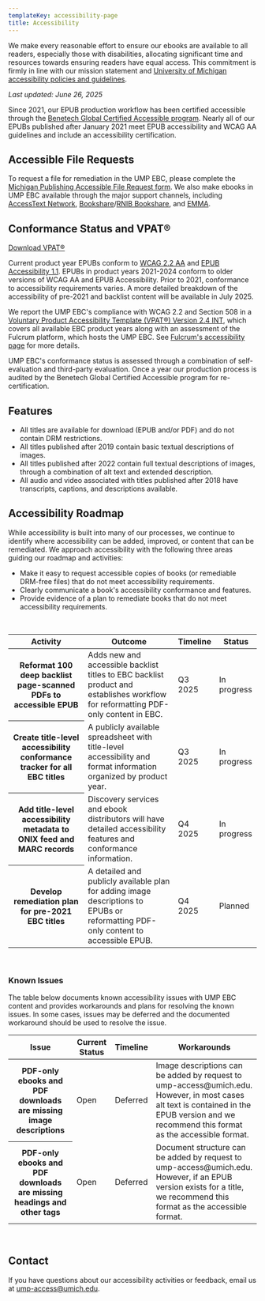 ```yaml
---
templateKey: accessibility-page
title: Accessibility
---
```

<p class="lead">We make every reasonable effort to ensure our ebooks are available to all readers, especially those with disabilities, allocating significant time and resources towards ensuring readers have equal access. This commitment is firmly in line with our mission statement and <a href="https://spg.umich.edu/policy/601.20">University of Michigan accessibility policies and guidelines</a>.</p>

*Last updated: June 26, 2025*

 Since 2021, our EPUB production workflow has been certified accessible through the [Benetech Global Certified Accessible program](https://bornaccessible.benetech.org/certified-publishers/). Nearly all of our EPUBs published after January 2021 meet EPUB accessibility and WCAG AA guidelines and include an accessibility certification.

## Accessible File Requests
To request a file for remediation in the UMP EBC, please complete the [Michigan Publishing Accessible File Request form](https://umich.qualtrics.com/jfe/form/SV_8BzXL6zBZb3OQFD). We also make ebooks in UMP EBC available through the major support channels, including [AccessText Network](https://accesstext.org/home), [Bookshare](https://www.bookshare.org)/[RNIB Bookshare](https://www.rnibbookshare.org/), and [EMMA](https://emma.uvacreate.virginia.edu/). 

## Conformance Status and VPAT®

<a class="btn btn-secondary btn-lg" href="#">Download VPAT®</a>

Current product year EPUBs conform to [WCAG 2.2 AA](https://www.w3.org/TR/WCAG22/) and [EPUB Accessibility 1.1](https://www.w3.org/TR/epub-a11y-11/). EPUBs in product years 2021-2024 conform to older versions of WCAG AA and EPUB Accessibility. Prior to 2021, conformance to accessibility requirements varies. A more detailed breakdown of the accessibility of pre-2021 and backlist content will be available in July 2025.

We report the UMP EBC's compliance with WCAG 2.2 and Section 508 in a [Voluntary Product Accessibility Template (VPAT®) Version 2.4 INT](https://www.fulcrum.org/docs/Fulcrum-UMPEBC-VPAT2.4INT-20230113.pdf), which covers all available EBC product years along with an assessment of the Fulcrum platform, which hosts the UMP EBC. See [Fulcrum's accessibility page](https://www.fulcrum.org/accessibility) for more details.

UMP EBC's conformance status is assessed through a combination of self-evaluation and third-party evaluation. Once a year our production process is audited by the Benetech Global Certified Accessible program for re-certification.

## Features
* All titles are available for download (EPUB and/or PDF) and do not contain DRM restrictions.
* All titles published after 2019 contain basic textual descriptions of images.
* All titles published after 2022 contain full textual descriptions of images, through a combination of alt text and extended description.
* All audio and video associated with titles published after 2018 have transcripts, captions, and descriptions available.

## Accessibility Roadmap
While accessibility is built into many of our processes, we continue to identify where accessibility can be added, improved, or content that can be remediated. We approach accessibility with the following three areas guiding our roadmap and activities:

* Make it easy to request accessible copies of books (or remediable DRM-free files) that do not meet accessibility requirements.
* Clearly communicate a book's accessibility conformance and features.
* Provide evidence of a plan to remediate books that do not meet accessibility requirements.

<br />
<table class="table table-bordered">
    <thead class="thead-light">
        <tr>
            <th scope="col">Activity</th>
            <th scope="col">Outcome</th>
            <th scope="col">Timeline</th>
            <th scope="col">Status</th>
        </tr>
    </thead>
    <tbody>
       <tr>
            <th scope="row">Reformat 100 deep backlist page-scanned PDFs to accessible EPUB</th>
            <td>Adds new and accessible backlist titles to EBC backlist product and establishes workflow for reformatting PDF-only content in EBC.</td>
            <td>Q3 2025</td>
            <td>In progress</td>
        </tr>
        <tr>
            <th scope="row">Create title-level accessibility conformance tracker for all EBC titles</th>
            <td>A publicly available spreadsheet with title-level accessibility and format information organized by product year.</td>
            <td>Q3 2025</td>
            <td>In progress</td>
        </tr>
         <tr>
            <th scope="row">Add title-level accessibility metadata to ONIX feed and MARC records</th>
            <td>Discovery services and ebook distributors will have detailed accessibility features and conformance information.</td>
            <td>Q4 2025</td>
            <td>In progress</td>
        </tr>
        <tr>
            <th scope="row">Develop remediation plan for pre-2021 EBC titles</th>
            <td>A detailed and publicly available plan for adding image descriptions to EPUBs or reformatting PDF-only content to accessible EPUB.</td>
            <td>Q4 2025</td>
            <td>Planned</td>
        </tr>
    </tbody>
</table>
<br/>

### Known Issues
The table below documents known accessibility issues with UMP EBC content and provides workarounds and plans for resolving the known issues. In some cases, issues may be deferred and the documented workaround should be used to resolve the issue.

<table class="table table-bordered">
    <thead class="thead-light">
        <tr>
            <th scope="col">Issue</th>
            <th scope="col">Current Status</th>
            <th scope="col">Timeline</th>
            <th scope="col">Workarounds</th>
        </tr>
    </thead>
    <tbody>
       <tr>
            <th scope="row">PDF-only ebooks and PDF downloads are missing image descriptions</th>
            <td>Open</td>
            <td>Deferred</td>
            <td>Image descriptions can be added by request to ump-access@umich.edu. However, in most cases alt text is contained in the EPUB version and we recommend this format as the accessible format.</td>
        </tr>
         <tr>
            <th scope="row">PDF-only ebooks and PDF downloads are missing headings and other tags</th>
            <td>Open</td>
            <td>Deferred</td>
            <td>Document structure can be added by request to ump-access@umich.edu. However, if an EPUB version exists for a title, we recommend this format as the accessible format.</td>
        </tr>
    </tbody>
</table>
<br />

## Contact
If you have questions about our accessibility activities or feedback, email us at [ump-access@umich.edu](mailto:ump-access@umich.edu).